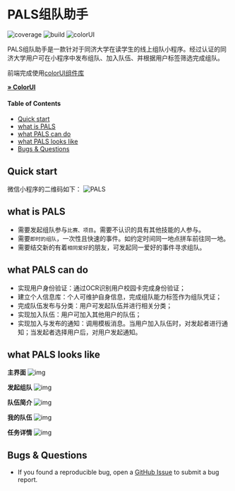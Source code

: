 # PALS组队助手

![coverage](https://img.shields.io/badge/coverage-100%25-brightgreen) ![build](https://img.shields.io/badge/build-passing-brightgreen) ![colorUI](https://img.shields.io/badge/colorUI-v2.0.2-blue)

PALS组队助手是一款针对于同济大学在读学生的线上组队小程序。经过认证的同济大学用户可在小程序中发布组队、加入队伍、并根据用户标签筛选完成组队。

前端完成使用[colorUI组件库](https://github.com/weilanwl/ColorUI)

<a href="https://github.com/weilanwl/ColorUI">**&raquo; ColorUI**</a>


#### Table of Contents

- [Quick start](#quick-start)
- [what is PALS](#what-is-PALS)
- [what PALS can do](#what-PALS-can-do)
- [what PALS looks like](#what-PALS-looks-like)
- [Bugs & Questions](#bugs--questions)


## Quick start

微信小程序的二维码如下：
![PALS](https://s2.ax1x.com/2019/12/15/QW5mC9.jpg)


## what is PALS

- 需要发起组队参与`比赛、项目`。需要不认识的具有其他技能的人参与。
- 需要`即时的组队`，一次性且快速的事件。如约定时间同一地点拼车前往同一地。
- 需要结交新的有着`相同爱好`的朋友，可发起同一爱好的事件寻求组队。


## what PALS can do 

- 实现用户身份验证：通过OCR识别用户校园卡完成身份验证；
- 建立个人信息库：个人可维护自身信息，完成组队能力标签作为组队凭证；
- 完成队伍发布与分类：用户可发起队伍并进行相关分类；
- 实现加入队伍：用户可加入其他用户的队伍；
- 实现加入与发布的通知：调用模板消息。当用户加入队伍时，对发起者进行通知；当发起者选择用户后，对用户发起通知。

## what PALS looks like
**主界面**
![img](https://s2.ax1x.com/2019/12/15/QWIpIe.png)

**发起组队**
![img](https://s2.ax1x.com/2019/12/15/QWIPGd.png)

**队伍简介**
![img](https://s2.ax1x.com/2019/12/15/QWIiRA.png)

**我的队伍**
![img](https://s2.ax1x.com/2019/12/15/QWISaD.png)

**任务详情**
![img](https://s2.ax1x.com/2019/12/15/QW5zVO.png)


## Bugs & Questions

- If you found a reproducible bug, open a <a href="https://github.com/hwdsl2/setup-ipsec-vpn/issues?q=is%3Aissue" target="_blank">GitHub Issue</a> to submit a bug report.




